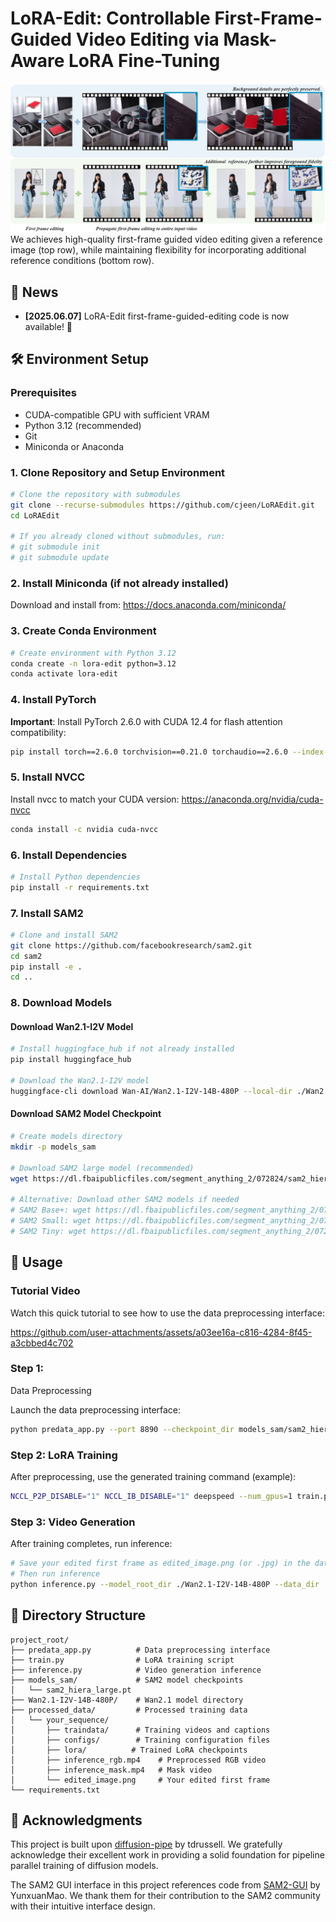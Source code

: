 # LoRA-Edit: Controllable First-Frame-Guided Video Editing via Mask-Aware LoRA Fine-Tuning

<div align="center">
  <img src="assets/figs_teaser.png" alt="LoRA-Edit Teaser" width="800"/>
</div>
We achieves high-quality first-frame guided video editing given a reference image (top row), while maintaining flexibility for incorporating additional reference conditions (bottom row).

## 📰 News

- **[2025.06.07]** LoRA-Edit first-frame-guided-editing code is now available! 🎉

## 🛠️ Environment Setup

### Prerequisites
- CUDA-compatible GPU with sufficient VRAM
- Python 3.12 (recommended)
- Git
- Miniconda or Anaconda

### 1. Clone Repository and Setup Environment

```bash
# Clone the repository with submodules
git clone --recurse-submodules https://github.com/cjeen/LoRAEdit.git
cd LoRAEdit

# If you already cloned without submodules, run:
# git submodule init
# git submodule update
```

### 2. Install Miniconda (if not already installed)

Download and install from: https://docs.anaconda.com/miniconda/

### 3. Create Conda Environment

```bash
# Create environment with Python 3.12
conda create -n lora-edit python=3.12
conda activate lora-edit
```

### 4. Install PyTorch

**Important**: Install PyTorch 2.6.0 with CUDA 12.4 for flash attention compatibility:

```bash
pip install torch==2.6.0 torchvision==0.21.0 torchaudio==2.6.0 --index-url https://download.pytorch.org/whl/cu124
```

### 5. Install NVCC

Install nvcc to match your CUDA version: https://anaconda.org/nvidia/cuda-nvcc

```bash
conda install -c nvidia cuda-nvcc
```

### 6. Install Dependencies

```bash
# Install Python dependencies
pip install -r requirements.txt
```

### 7. Install SAM2

```bash
# Clone and install SAM2
git clone https://github.com/facebookresearch/sam2.git
cd sam2
pip install -e .
cd ..
```

### 8. Download Models

#### Download Wan2.1-I2V Model
```bash
# Install huggingface_hub if not already installed
pip install huggingface_hub

# Download the Wan2.1-I2V model
huggingface-cli download Wan-AI/Wan2.1-I2V-14B-480P --local-dir ./Wan2.1-I2V-14B-480P
```

#### Download SAM2 Model Checkpoint
```bash
# Create models directory
mkdir -p models_sam

# Download SAM2 large model (recommended)
wget https://dl.fbaipublicfiles.com/segment_anything_2/072824/sam2_hiera_large.pt -O models_sam/sam2_hiera_large.pt

# Alternative: Download other SAM2 models if needed
# SAM2 Base+: wget https://dl.fbaipublicfiles.com/segment_anything_2/072824/sam2_hiera_base_plus.pt -O models_sam/sam2_hiera_base_plus.pt
# SAM2 Small: wget https://dl.fbaipublicfiles.com/segment_anything_2/072824/sam2_hiera_small.pt -O models_sam/sam2_hiera_small.pt
# SAM2 Tiny: wget https://dl.fbaipublicfiles.com/segment_anything_2/072824/sam2_hiera_tiny.pt -O models_sam/sam2_hiera_tiny.pt
```

## 🚀 Usage
### Tutorial Video

Watch this quick tutorial to see how to use the data preprocessing interface:

https://github.com/user-attachments/assets/a03ee16a-c816-4284-8f45-a3cbbed4c702

### Step 1: 

Data Preprocessing

Launch the data preprocessing interface:

```bash
python predata_app.py --port 8890 --checkpoint_dir models_sam/sam2_hiera_large.pt
```

### Step 2: LoRA Training

After preprocessing, use the generated training command (example):

```bash
NCCL_P2P_DISABLE="1" NCCL_IB_DISABLE="1" deepspeed --num_gpus=1 train.py --deepspeed --config ./processed_data/your_sequence/configs/training.toml
```

### Step 3: Video Generation

After training completes, run inference:

```bash
# Save your edited first frame as edited_image.png (or .jpg) in the data directory
# Then run inference
python inference.py --model_root_dir ./Wan2.1-I2V-14B-480P --data_dir ./processed_data/your_sequence
```

## 📁 Directory Structure

```
project_root/
├── predata_app.py          # Data preprocessing interface
├── train.py                # LoRA training script
├── inference.py            # Video generation inference
├── models_sam/             # SAM2 model checkpoints
│   └── sam2_hiera_large.pt
├── Wan2.1-I2V-14B-480P/    # Wan2.1 model directory
├── processed_data/         # Processed training data
│   └── your_sequence/
│       ├── traindata/      # Training videos and captions
│       ├── configs/        # Training configuration files
│       ├── lora/          # Trained LoRA checkpoints
│       ├── inference_rgb.mp4    # Preprocessed RGB video
│       ├── inference_mask.mp4   # Mask video
│       └── edited_image.png     # Your edited first frame
└── requirements.txt
```

## 🙏 Acknowledgments

This project is built upon [diffusion-pipe](https://github.com/tdrussell/diffusion-pipe) by tdrussell. We gratefully acknowledge their excellent work in providing a solid foundation for pipeline parallel training of diffusion models.

The SAM2 GUI interface in this project references code from [SAM2-GUI](https://github.com/YunxuanMao/SAM2-GUI) by YunxuanMao. We thank them for their contribution to the SAM2 community with their intuitive interface design.
